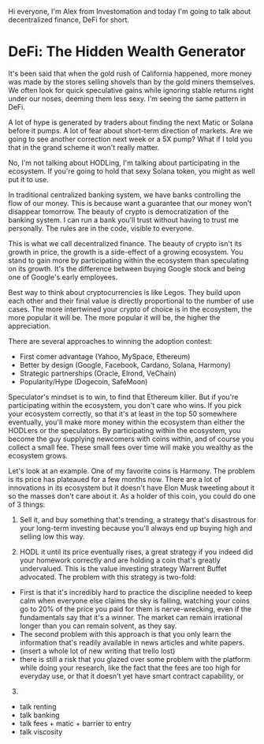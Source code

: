Hi everyone, I'm Alex from Investomation and today I'm going to talk about decentralized finance, DeFi for short.

# DeFi: The Hidden Wealth Generator

It's been said that when the gold rush of California happened, more money was made by the stores selling shovels than by the gold miners themselves. We often look for quick speculative gains while ignoring stable returns right under our noses, deeming them less sexy. I'm seeing the same pattern in DeFi.

A lot of hype is generated by traders about finding the next Matic or Solana before it pumps. A lot of fear about short-term direction of markets. Are we going to see another correction next week or a 5X pump? What if I told you that in the grand scheme it won't really matter.

No, I'm not talking about HODLing, I'm talking about participating in the ecosystem. If you're going to hold that sexy Solana token, you might as well put it to use.

In traditional centralized banking system, we have banks controlling the flow of our money. This is because want a guarantee that our money won't disappear tomorrow. The beauty of crypto is democratization of the banking system. I can run a bank you'll trust without having to trust me personally. The rules are in the code, visible to everyone.

This is what we call decentralized finance. The beauty of crypto isn't its growth in price, the growth is a side-effect of a growing ecosystem. You stand to gain more by participating within the ecosystem than speculating on its growth. It's the difference between buying Google stock and being one of Google's early employees.

Best way to think about cryptocurrencies is like Legos. They build upon each other and their final value is directly proportional to the number of use cases. The more intertwined your crypto of choice is in the ecosystem, the more popular it will be. The more popular it will be, the higher the appreciation.

There are several approaches to winning the adoption contest:

- First comer advantage (Yahoo, MySpace, Ethereum)
- Better by design (Google, Facebook, Cardano, Solana, Harmony)
- Strategic partnerships (Oracle, Elrond, VeChain)
- Popularity/Hype (Dogecoin, SafeMoon)

Speculator's mindset is to win, to find that Ethereum killer. But if you're participating within the ecosystem, you don't care who wins. If you pick your ecosystem correctly, so that it's at least in the top 50 somewhere eventually, you'll make more money within the ecosystem than either the HODLers or the speculators. By participating within the ecosystem, you become the guy supplying newcomers with coins within, and of course you collect a small fee. These small fees over time will make you wealthy as the ecosystem grows.

Let's look at an example. One of my favorite coins is Harmony. The problem is its price has plateaued for a few months now. There are a lot of innovations in its ecosystem but it doesn't have Elon Musk tweeting about it so the masses don't care about it. As a holder of this coin, you could do one of 3 things:

1. Sell it, and buy something that's trending, a strategy that's disastrous for your long-term investing because you'll always end up buying high and selling low this way.

2. HODL it until its price eventually rises, a great strategy if you indeed did your homework correctly and are holding a coin that's greatly undervalued. This is the value investing strategy Warrent Buffet advocated. The problem with this strategy is two-fold:
  - First is that it's incredibly hard to practice the discipline needed to keep calm when everyone else claims the sky is falling, watching your coins go to 20% of the price you paid for them is nerve-wrecking, even if the fundamentals say that it's a winner. The market can remain irrational longer than you can remain solvent, as they say.
  - The second problem with this approach is that you only learn the information that's readily available in news articles and white papers. 
  - (insert a whole lot of new writing that trello lost)
  -  there is still a risk that you glazed over some problem with the platform while doing your research, like the fact that the fees are too high for everyday use, or that it doesn't yet have smart contract capability, or 

3. 

- talk renting
- talk banking
- talk fees + matic + barrier to entry
- talk viscosity
